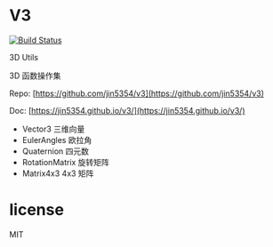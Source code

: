# V3
[![Build Status](https://travis-ci.org/jin5354/v3.svg?branch=master)](https://travis-ci.org/jin5354/v3)

3D Utils

3D 函数操作集

Repo: [https://github.com/jin5354/v3](https://github.com/jin5354/v3)

Doc: [https://jin5354.github.io/v3/](https://jin5354.github.io/v3/)

- Vector3 三维向量
- EulerAngles 欧拉角
- Quaternion 四元数
- RotationMatrix 旋转矩阵
- Matrix4x3 4x3 矩阵

# license
MIT